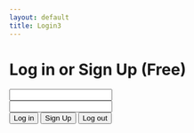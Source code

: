 ```yaml
---
layout: default
title: Login3
---
```


<head>
<!-- The core Firebase JS SDK is always required and must be listed first -->
<!-- <script src="https://www.gstatic.com/firebasejs/8.2.7/firebase-app.js"></script> -->

 <!-- <script src="https://www.gstatic.com/firebasejs/8.2.7/firebase-app.js"></script>
<script src="https://www.gstatic.com/firebasejs/8.2.7/firebase-auth.js"></script>
<script src="https://www.gstatic.com/firebasejs/ui/4.6.1/firebase-ui-auth.js"></script> -->
<!-- <link type="text/css" rel="stylesheet" href="https://www.gstatic.com/firebasejs/ui/4.6.1/firebase-ui-auth.css" /> -->

</head>

<body>
<!-- The surrounding HTML is left untouched by FirebaseUI.
     Your app may use that space for branding, controls and other customizations.-->
<h1>Log in or Sign Up (Free)</h1>
<!-- <div id="firebaseui-auth-container"></div>
<div id="loader">Loading...</div> -->


 <!-- Insert these scripts at the bottom of the HTML, but before you use any Firebase services -->

  <!-- Firebase App (the core Firebase SDK) is always required and must be listed first -->
  <!-- <script src="https://www.gstatic.com/firebasejs/8.2.7/firebase-app.js"></script> -->

  <!-- If you enabled Analytics in your project, add the Firebase SDK for Analytics -->
  <!-- <script src="https://www.gstatic.com/firebasejs/8.2.7/firebase-analytics.js"></script> -->

  <!-- Add Firebase products that you want to use -->
  <!-- <script src="https://www.gstatic.com/firebasejs/8.2.7/firebase-auth.js"></script> -->
  <!-- <script src="https://www.gstatic.com/firebasejs/8.2.7/firebase-firestore.js"></script> -->

<!-- <div id="firebaseui-auth-container"></div> -->

<!-- <div id="loader">Loading...</div> -->

<div class="container">
    <input id="txtEmail" type="email"><br>
    <input id="txtPassword" type="password"><br>
    <button id="btnLogin" class="btn btn-primary">Log in</button>
    <button id="btnSignUp" class="btn btn-secondary hide">Sign Up</button>
    <button id="btnLogout" class="btn btn-danger hide">Log out</button>

</div>
<!-- <script src="secret.js"></script> -->
<!-- <script src="login3.js"></script> -->

 <script src="{{ site.url }}{{ site.baseurl }}/assets/js/app.js"></script>

</body>
